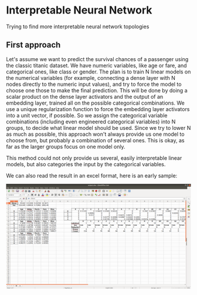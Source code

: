 # Interpretable Neural Network
Trying to find more interpretable neural network topologies 

## First approach
Let's assume we want to predict the survival chances of a passenger using the classic titanic dataset. We have numeric variables, like age or fare, and categorical ones, like class or gender. The plan is to train N linear models on the numerical variables (for example, connecting a dense layer with N nodes directly to the numeric input values), and try to force the model to choose one those to make the final prediction. This will be done by doing a scalar product on the dense layer activators and the output of an embedding layer, trained  all on the possible categorical combinations. We use a unique regularization function to force the embedding layer activators into a unit vector, if possible. So we assign the categorical variable combinations (including even engineered categorical variables) into N groups,  to decide what linear model should be used. Since we try to lower N as much as possible, this approach won't always provide us one model to choose from, but probably a combination of several ones. This is okay, as far as the larger groups focus on one model only. 

This method could not only provide us several, easily interpretable linear models, but also categories the input by the categorical variables. 

We can also read the result in an excel format, here is an early sample:

![Alt text](Sample_output.png?raw=true "")
